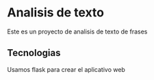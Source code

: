 # Analisis de texto

Este es un proyecto de analisis de texto de frases

## Tecnologias

Usamos flask para crear el aplicativo web
